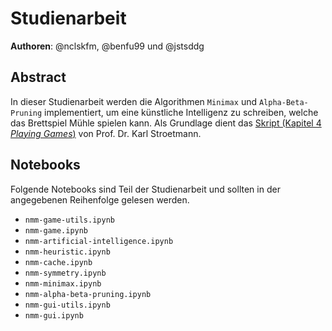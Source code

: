 # Studienarbeit

**Authoren**: @nclskfm, @benfu99 und @jstsddg

## Abstract
In dieser Studienarbeit werden die Algorithmen `Minimax` und `Alpha-Beta-Pruning` implementiert, um eine künstliche Intelligenz zu schreiben, welche das Brettspiel Mühle spielen kann.
Als Grundlage dient das [Skript (Kapitel 4 *Playing Games*)](https://github.com/karlstroetmann/Artificial-Intelligence) von Prof. Dr. Karl Stroetmann.


## Notebooks

Folgende Notebooks sind Teil der Studienarbeit und sollten in der angegebenen Reihenfolge gelesen werden.

* `nmm-game-utils.ipynb`
* `nmm-game.ipynb`
* `nmm-artificial-intelligence.ipynb`
* `nmm-heuristic.ipynb`
* `nmm-cache.ipynb`
* `nmm-symmetry.ipynb`
* `nmm-minimax.ipynb`
* `nmm-alpha-beta-pruning.ipynb`
* `nmm-gui-utils.ipynb`
* `nmm-gui.ipynb`
